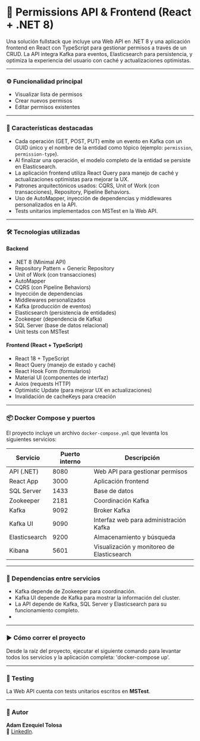 # 🔐 Permissions API & Frontend (React + .NET 8)

Una solución fullstack que incluye una Web API en .NET 8 y una aplicación frontend en React con TypeScript para gestionar permisos a través de un CRUD.
La API integra Kafka para eventos, Elasticsearch para persistencia, y optimiza la experiencia del usuario con caché y actualizaciones optimistas.


---


### ⚙️ Funcionalidad principal

- Visualizar lista de permisos  
- Crear nuevos permisos  
- Editar permisos existentes  


---


### 🚀 Características destacadas

- Cada operación (GET, POST, PUT) emite un evento en Kafka con un GUID único y el nombre de la entidad como tópico (ejemplo: `permission`, `permission-type`).  
- Al finalizar una operación, el modelo completo de la entidad se persiste en Elasticsearch.  
- La aplicación frontend utiliza React Query para manejo de caché y actualizaciones optimistas para mejorar la UX.  
- Patrones arquitectónicos usados: CQRS, Unit of Work (con transacciones), Repository, Pipeline Behaviors.  
- Uso de AutoMapper, inyección de dependencias y middlewares personalizados en la API.  
- Tests unitarios implementados con MSTest en la Web API.


---


### 🛠️ Tecnologías utilizadas

#### Backend
- .NET 8 (Minimal API)
- Repository Pattern + Generic Repository
- Unit of Work (con transacciones)
- AutoMapper
- CQRS (con Pipeline Behaviors)
- Inyección de dependencias
- Middlewares personalizados
- Kafka (producción de eventos)
- Elasticsearch (persistencia de entidades)
- Zookeeper (dependencia de Kafka)
- SQL Server (base de datos relacional)
- Unit tests con MSTest

#### Frontend (React + TypeScript)
- React 18 + TypeScript
- React Query (manejo de estado y caché)
- React Hook Form (formularios)
- Material UI (componentes de interfaz)
- Axios (requests HTTP)
- Optimistic Update (para mejorar UX en actualizaciones)
- Invalidación de cacheKeys para creación
  

---


### 📦 Docker Compose y puertos

El proyecto incluye un archivo `docker-compose.yml` que levanta los siguientes servicios:

| Servicio       | Puerto interno | Descripción                         |
|----------------|----------------|-----------------------------------|
| API (.NET)     | 8080           | Web API para gestionar permisos   |
| React App      | 3000           | Aplicación frontend                |
| SQL Server     | 1433           | Base de datos                     |
| Zookeeper      | 2181           | Coordinación Kafka                |
| Kafka          | 9092           | Broker Kafka                     |
| Kafka UI       | 9090           | Interfaz web para administración Kafka |
| Elasticsearch  | 9200           | Almacenamiento y búsqueda         |
| Kibana         | 5601           | Visualización y monitoreo de Elasticsearch |


---


### 🔗 Dependencias entre servicios

- Kafka depende de Zookeeper para coordinación.  
- Kafka UI depende de Kafka para mostrar la información del cluster.  
- La API depende de Kafka, SQL Server y Elasticsearch para su funcionamiento completo.
- 

---


### ▶️ Cómo correr el proyecto

Desde la raíz del proyecto, ejecutar el siguiente comando para levantar todos los servicios y la aplicación completa: 'docker-compose up'.


---


### 🧪 Testing

La Web API cuenta con tests unitarios escritos en **MSTest**.


---


### 👤 Autor

**Adam Ezequiel Tolosa**  
📧 [LinkedIn](https://www.linkedin.com/in/adam-ezequiel-tolosa/).
